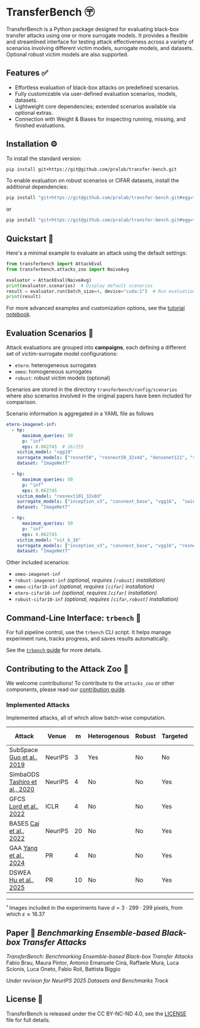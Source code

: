 # TransferBench 〶

TransferBench is a Python package designed for evaluating black-box transfer attacks using one or more surrogate models. It provides a flexible and streamlined interface for testing attack effectiveness across a variety of scenarios involving different victim models, surrogate models, and datasets. Optional robust victim models are also supported.

## Features ✅

- Effortless evaluation of black-box attacks on predefined scenarios.
- Fully customizable via user-defined evaluation scenarios, models, datasets.
- Lightweight core dependencies; extended scenarios available via optional extras.
- Connection with Weight & Biases for inspecting running, missing, and finished evaluations.

## Installation ⚙️

To install the standard version:

```bash
pip install git+https://git@github.com/pralab/transfer-bench.git
```

To enable evaluation on robust scenarios or CIFAR datasets, install the additional dependencies:

```bash
pip install "git+https://git@github.com/pralab/transfer-bench.git#egg=transferbench[robust]"
```
or
```bash
pip install "git+https://git@github.com/pralab/transfer-bench.git#egg=transferbench[cifar]"
```

## Quickstart 📌

Here's a minimal example to evaluate an attack using the default settings:

```python
from transferbench import AttackEval
from transferbench.attacks_zoo import NaiveAvg

evaluator = AttackEval(NaiveAvg)
print(evaluator.scenarios)  # Display default scenarios
result = evaluator.run(batch_size=4, device="cuda:1")  # Run evaluation
print(result)
```

For more advanced examples and customization options, see the [tutorial notebook](examples/example-attack-evaluation.ipynb).

## Evaluation Scenarios 🎯

Attack evaluations are grouped into **campaigns**, each defining a different set of victim-surrogate model configurations:

- `etero`: heterogeneous surrogates
- `omeo`: homogeneous surrogates
- `robust`: robust victim models (optional)


Scenarios are stored in the directory `transferbench/config/scenarios` where also scenarios involved in the original papers have been included for comparison.

Scenario information is aggregated in a YAML file as follows
```yaml
etero-imagenet-inf:
  - hp:
      maximum_queries: 50
      p: "inf"
      eps: 0.062745  # 16/255
    victim_model: "vgg19"
    surrogate_models: ["resnet50", "resnext50_32x4d", "densenet121", "swin_b", "swin_t", "vit_b_32"]  # CNNPool
    dataset: "ImageNetT"

  - hp:
      maximum_queries: 50
      p: "inf"
      eps: 0.062745
    victim_model: "resnext101_32x8d"
    surrogate_models: ["inception_v3", "convnext_base", "vgg16",  "swin_b", "swin_t", "vit_b_32"]  # ResPool
    dataset: "ImageNetT"

  - hp:
      maximum_queries: 50
      p: "inf"
      eps: 0.062745
    victim_model: "vit_b_16"
    surrogate_models: ["inception_v3", "convnext_base", "vgg16", "resnet50", "resnext50_32x4d", "densenet121"]  # ViTPool
    dataset: "ImageNetT"
```

Other included scenarios:
- `omeo-imagenet-inf`
- `robust-imagenet-inf` *(optional, requires `[robust]` installation)*
- `omeo-cifar10-inf`  *(optional, requires `[cifar]` installation)*
- `etero-cifar10-inf`  *(optional, requires `[cifar]` installation)*
- `robust-cifar10-inf`  *(optional, requires `[cifar,robust]` installation)*


## Command-Line Interface: `trbench` 🧪 

For full pipeline control, use the `trbench` CLI script. It helps manage experiment runs, tracks progress, and saves results automatically.

See the [`trbench` guide](transferbench/benchmark_tools/Readme.md) for more details.

## Contributing to the Attack Zoo 🤝

We welcome contributions! To contribute to the `attacks_zoo` or other components, please read our [contribution guide](transferbench/attacks_zoo/README.md).

### Implemented Attacks

Implemented attacks, all of which allow batch-wise computation.

| **Attack**    | **Venue**   | m  | Heterogenous | Robust | Targeted | p        | ε                | ASR [%] | 𝑞̄    |
|-------------------------------|----|----|--------|--------|----------|----------|------------------|---------|-------|
| SubSpace [Guo et al., 2019](https://proceedings.neurips.cc/paper_files/paper/2019/file/2cad8fa47bbef282badbb8de5374b894-Paper.pdf)  | NeurIPS     | 3  | Yes     | No     | No       | ∞        | 13/255           | 98.9%   | 462   |
| SimbaODS [Tashiro et al., 2020](https://proceedings.neurips.cc/paper_files/paper/2020/file/30da227c6b5b9e2482b6b221c711edfd-Paper.pdf) |NeurIPS  | 4  | No     | No     | Yes       | ∞        | 13/255           | 92.0%   | 985   |
| GFCS [Lord et al., 2022](https://openreview.net/pdf?id=Zf4ZdI4OQPV)  | ICLR        | 4  | No     | No     | Yes       | 2        | $\sqrt{0.001d}$¹         | 60.0%   | 20   |
| BASES [Cai et al., 2022](https://openreview.net/pdf?id=lSfrwyww-FR)  | NeurIPS     | 20 | No     | No     | Yes       | ∞        | 16/255           | 99.7%   | 1.8   |
| GAA [Yang et al., 2024](https://doi.org/10.1016/j.ins.2024.121013)   | PR      | 4  | No     | No     | Yes       | ∞        | 16/255           | 46.0%   | 3.9   |
| DSWEA [Hu et al., 2025](https://doi.org/10.1016/j.patcog.2024.111263) |PR           | 10 | No     | No     | Yes       | ∞        | 16/255           | 96.6%   | 2.7   |
-----------------------------------------------------------------------------------------------------------------------
¹ Images included in the experiments have $d=3\cdot 299\cdot299$ pixels, from which $\varepsilon\approx16.37$

## Paper 📄 *Benchmarking Ensemble-based Black-box Transfer Attacks*
 
 *TransferBench: Benchmarking Ensemble-based Black-box Transfer Attacks*
 Fabio Brau, Maura Pintor, Antonio Emanuele Cinà, Raffaele Mura, Luca Scionis, Luca Oneto, Fabio Roli, Battista Biggio

*Under revision for NeurIPS 2025 Datasets and Benchmarks Track*

## License 📜

TransferBench is released under the CC BY-NC-ND 4.0, see the [LICENSE](LICENSE) file for full details.

